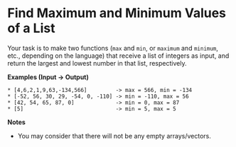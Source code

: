 # Find Maximum and Minimum Values of a List

Your task is to make two functions (`max` and `min`, or `maximum` and `minimum`,
etc., depending on the language) that receive a list of integers as input, and return
the largest and lowest number in that list, respectively.

**Examples (Input -> Output)**

```plaintext
* [4,6,2,1,9,63,-134,566]         -> max = 566, min = -134
* [-52, 56, 30, 29, -54, 0, -110] -> min = -110, max = 56
* [42, 54, 65, 87, 0]             -> min = 0, max = 87
* [5]                             -> min = 5, max = 5
```

**Notes**

- You may consider that there will not be any empty arrays/vectors.
